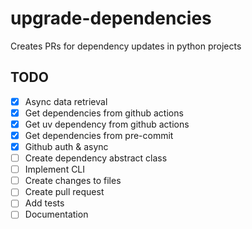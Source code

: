 # upgrade-dependencies

Creates PRs for dependency updates in python projects

## TODO

- [x] Async data retrieval
- [x] Get dependencies from github actions
- [x] Get uv dependency from github actions
- [x] Get dependencies from pre-commit
- [x] Github auth & async
- [ ] Create dependency abstract class
- [ ] Implement CLI
- [ ] Create changes to files
- [ ] Create pull request
- [ ] Add tests
- [ ] Documentation
